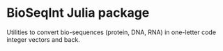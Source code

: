 # BioSeqInt Julia package

Utilities to convert bio-sequences (protein, DNA, RNA) in one-letter code integer vectors and back.